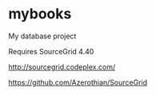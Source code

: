 # mybooks
My database project

Requires SourceGrid 4.40

http://sourcegrid.codeplex.com/

https://github.com/Azerothian/SourceGrid
